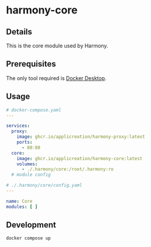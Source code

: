 # harmony-core

## Details

This is the core module used by Harmony.

## Prerequisites

The only tool required is [Docker Desktop](https://www.docker.com/products/docker-desktop).

## Usage

```yaml
# docker-compose.yaml
---

services:
  proxy:
    image: ghcr.io/applicreation/harmony-proxy:latest
    ports:
      - 80:80
  core:
    image: ghcr.io/applicreation/harmony-core:latest
    volumes:
      - ./.harmony/core:/root/.harmony:ro
  # module config
```

```yaml
# ./.harmony/core/config.yaml
---

name: Core
modules: [ ]
```

## Development

```shell
docker compose up
```
